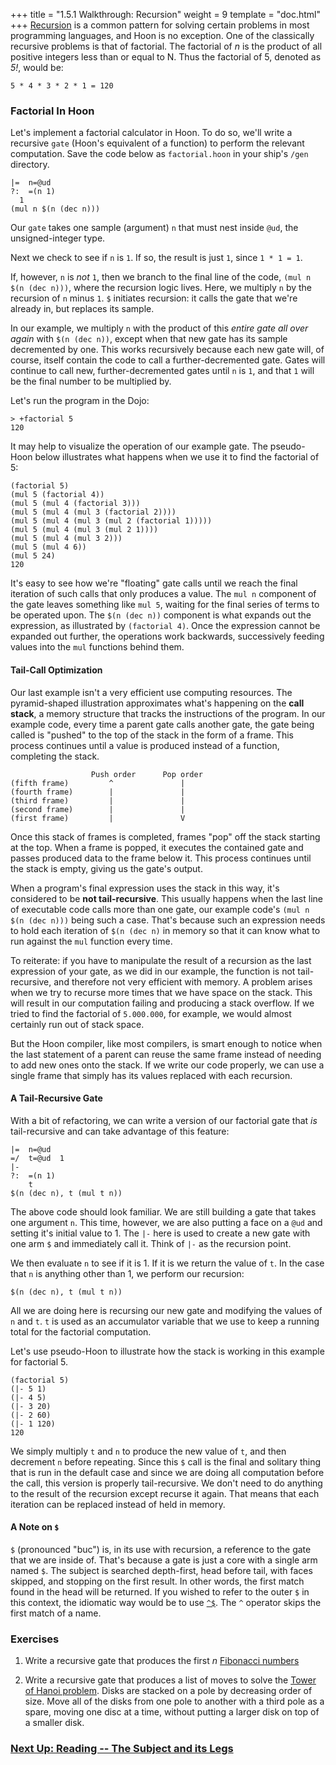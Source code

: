 +++
title = "1.5.1 Walkthrough: Recursion"
weight = 9
template = "doc.html"
+++
[Recursion](.) is a common pattern for solving certain problems in most programming
languages, and Hoon is no exception. One of the classically recursive problems
is that of factorial. The factorial of _n_ is the product of all positive
integers less than or equal to N. Thus the factorial of 5, denoted as _5!_,
would be:

```
5 * 4 * 3 * 2 * 1 = 120
```

### Factorial In Hoon

Let's implement a factorial calculator in Hoon. To do so, we'll write a
recursive `gate` (Hoon's equivalent of a function) to perform the relevant
computation. Save the code below as `factorial.hoon` in your ship's `/gen`
directory.

```hoon
|=  n=@ud
?:  =(n 1)
  1
(mul n $(n (dec n)))
```

Our `gate` takes one sample (argument) `n` that must nest inside `@ud`, the
unsigned-integer type.

Next we check to see if `n` is `1`. If so, the result is just `1`, since
`1 * 1 = 1`.

If, however, `n` is _not_ `1`, then we branch to the final line of the code,
`(mul n $(n (dec n)))`, where the recursion logic lives. Here, we multiply `n`
by the recursion of `n` minus `1`. `$` initiates recursion: it calls the gate
that we're already in, but replaces its sample.

In our example, we multiply `n` with the product of this _entire gate
all over again_ with `$(n (dec n))`,  except when that new gate has its sample
decremented by one. This works recursively because each new gate will, of
course, itself contain the code to call a further-decremented gate. Gates will
continue to call new, further-decremented gates until `n` is `1`, and that `1`
will be the final number to be multiplied by.

Let's run the program in the Dojo:

```
> +factorial 5
120
```

It may help to visualize the operation of our example gate. The pseudo-Hoon below
illustrates what happens when we use it to find the factorial of 5:

```
(factorial 5)
(mul 5 (factorial 4))
(mul 5 (mul 4 (factorial 3)))
(mul 5 (mul 4 (mul 3 (factorial 2))))
(mul 5 (mul 4 (mul 3 (mul 2 (factorial 1)))))
(mul 5 (mul 4 (mul 3 (mul 2 1))))
(mul 5 (mul 4 (mul 3 2)))
(mul 5 (mul 4 6))
(mul 5 24)
120
```

It's easy to see how we're "floating" gate calls until we reach the final
iteration of such calls that only produces a value. The `mul n` component of the
gate leaves something like `mul 5`, waiting for the final series of terms
to be operated upon. The `$(n (dec n))` component is what expands out the
expression, as illustrated by `(factorial 4)`. Once the expression cannot be
expanded out further, the operations work backwards, successively feeding values
into the `mul` functions behind them.

#### Tail-Call Optimization

Our last example isn't a very efficient use computing resources. The
pyramid-shaped illustration approximates what's happening on the **call stack**, a
memory structure that tracks the instructions of the program. In our example
code, every time a parent gate calls another gate, the gate being called is
"pushed" to the top of the stack in the form of a frame. This process continues
until a value is produced instead of a function, completing the stack.

```
                  Push order      Pop order
(fifth frame)         ^               |
(fourth frame)        |               |
(third frame)         |               |
(second frame)        |               |
(first frame)         |               V
```

Once this stack of frames is completed, frames "pop" off the stack starting at
the top. When a frame is popped, it executes the contained gate and passes
produced data to the frame below it. This process continues until the stack
is empty, giving us the gate's output.

When a program's final expression uses the stack in this way, it's considered to
be **not tail-recursive**. This usually happens when the last line of executable
code calls more than one gate, our example code's `(mul n $(n (dec n)))` being
such a case. That's because such an expression needs to hold each iteration of
`$(n (dec n)` in memory so that it can know what to run against the `mul`
function every time.

To reiterate: if you have to manipulate the result of a recursion as the last
expression of your gate, as we did in our example, the function is not
tail-recursive, and therefore not very efficient with memory. A problem arises
when we try to recurse more times that we have space on the stack. This will
result in our computation failing and producing a stack overflow. If we tried
to find the factorial of `5.000.000`, for example, we would almost certainly
run out of stack space.

But the Hoon compiler, like most compilers, is smart enough to notice when the
last statement of a parent can reuse the same frame instead of needing to
add new ones onto the stack. If we write our code properly, we can use a single
frame that simply has its values replaced with each recursion.

#### A Tail-Recursive Gate

With a bit of refactoring, we can write a version of our factorial gate that
_is_ tail-recursive and can take advantage of this feature:

```hoon
|=  n=@ud
=/  t=@ud  1
|-
?:  =(n 1)
    t
$(n (dec n), t (mul t n))
```

The above code should look familiar. We are still building a gate that
takes one argument `n`. This time, however, we are also putting a face on a
`@ud` and setting it's initial value to 1. The `|-` here is used to create a new
gate with one arm `$` and immediately call it. Think of `|-` as the recursion
point.

We then evaluate `n` to see if it is 1. If it is we return the value of `t`. In
the case that `n` is anything other than 1, we perform our recursion:

```hoon
$(n (dec n), t (mul t n))
```

All we are doing here is recursing our new gate and modifying the values of `n`
and `t`. `t` is used as an accumulator variable that we use to keep a running
total for the factorial computation.

Let's use pseudo-Hoon to illustrate how the stack is working in this example for
factorial 5.

```
(factorial 5)
(|- 5 1)
(|- 4 5)
(|- 3 20)
(|- 2 60)
(|- 1 120)
120
```

We simply multiply `t` and `n` to produce the new value of `t`, and then
decrement `n` before repeating. Since this `$` call is the final and solitary
thing that is run in the default case and since we are doing all computation
before the call, this version is properly tail-recursive. We don't need to do
anything to the result of the recursion except recurse it again. That means that
each iteration can be replaced instead of held in memory.

#### A Note on `$`

`$` (pronounced "buc") is, in its use with recursion, a reference to the gate that we are inside
of. That's because a gate is just a core with a single arm named `$`. The
subject is searched depth-first, head before tail, with faces skipped, and
stopping on the first result. In other words, the first match found in the head
will be returned. If you wished to refer to the outer `$` in this context, the
idiomatic way would be to use [`^$`](@/docs/hoon/hoon-expressions/rune/ket.md). The `^` operator
skips the first match of a name.

### Exercises

1. Write a recursive gate that produces the first _n_
[Fibonacci numbers](https://en.wikipedia.org/wiki/Fibonacci_number)

2. Write a recursive gate that produces a list of moves to solve the
[Tower of Hanoi problem](https://en.wikipedia.org/wiki/Tower_of_Hanoi).
Disks are stacked on a pole by decreasing order of size. Move all of the
disks from one pole to another with a third pole as a spare, moving one
disc at a time, without putting a larger disk on top of a smaller disk.

### [Next Up: Reading -- The Subject and its Legs](../the-subject-and-its-legs/)
